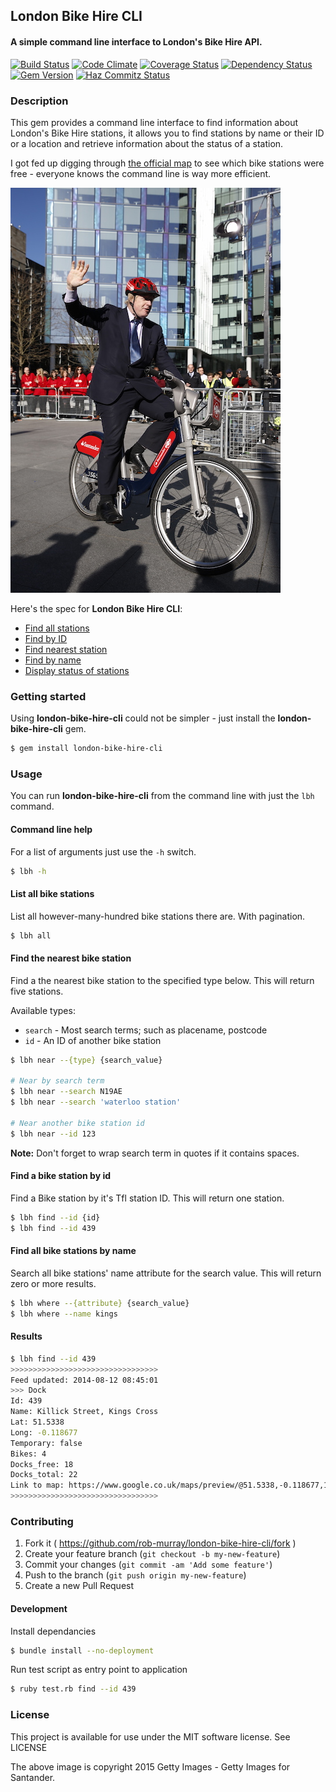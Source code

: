 ## London Bike Hire CLI

#### A simple command line interface to London's Bike Hire API.

[![Build Status](https://travis-ci.org/rob-murray/london-bike-hire-cli.svg?branch=master)](https://travis-ci.org/rob-murray/london-bike-hire-cli)
[![Code Climate](https://codeclimate.com/github/rob-murray/london-bike-hire-cli.png)](https://codeclimate.com/github/rob-murray/london-bike-hire-cli)
[![Coverage Status](https://coveralls.io/repos/rob-murray/london-bike-hire-cli/badge.svg?branch=master)](https://coveralls.io/r/rob-murray/london-bike-hire-cli?branch=master)
[![Dependency Status](https://gemnasium.com/rob-murray/ferver.svg)](https://gemnasium.com/rob-murray/london-bike-hire-cli)
[![Gem Version](https://badge.fury.io/rb/london-bike-hire-cli.svg)](http://badge.fury.io/rb/london-bike-hire-cli)
[![Haz Commitz Status](http://haz-commitz.herokuapp.com/repos/rob-murray/london-bike-hire-cli.svg)](http://haz-commitz.herokuapp.com/repos/rob-murray/london-bike-hire-cli)


### Description

This gem provides a command line interface to find information about London's Bike Hire stations, it allows you to find stations by name or their ID or a location and retrieve information about the status of a station.

I got fed up digging through [the official map](https://web.barclayscyclehire.tfl.gov.uk/maps) to see which bike stations were free - everyone knows the command line is way more efficient.

![Boris](boris-on-a-bike_med.jpg?raw=true "Boris Johnson on a bike")

Here's the spec for **London Bike Hire CLI**:

* [Find all stations](#list-all-bike-stations)
* [Find by ID](#find-a-bike-station-by-id)
* [Find nearest station](#find-the-nearest-bike-station)
* [Find by name](#find-all-bike-stations-by-name)
* [Display status of stations](#results)


### Getting started

Using **london-bike-hire-cli** could not be simpler - just install the **london-bike-hire-cli** gem.

```bash
$ gem install london-bike-hire-cli
```


### Usage

You can run **london-bike-hire-cli** from the command line with just the `lbh` command.

#### Command line help

For a list of arguments just use the `-h` switch.

```bash
$ lbh -h
````

#### List all bike stations

List all however-many-hundred bike stations there are. With pagination.

```bash
$ lbh all
````

#### Find the nearest bike station

Find a the nearest bike station to the specified type below. This will return five stations.

Available types:

* `search` - Most search terms; such as placename, postcode
* `id` - An ID of another bike station

```bash
$ lbh near --{type} {search_value}

# Near by search term
$ lbh near --search N19AE
$ lbh near --search 'waterloo station'

# Near another bike station id
$ lbh near --id 123
```

**Note:** Don't forget to wrap search term in quotes if it contains spaces.

#### Find a bike station by id

Find a Bike station by it's Tfl station ID. This will return one station.

```bash
$ lbh find --id {id}
$ lbh find --id 439
````

#### Find all bike stations by name

Search all bike stations' name attribute for the search value. This will return zero or more results.

```bash
$ lbh where --{attribute} {search_value}
$ lbh where --name kings
````

#### Results

```bash
$ lbh find --id 439
>>>>>>>>>>>>>>>>>>>>>>>>>>>>>>>>>
Feed updated: 2014-08-12 08:45:01
>>> Dock
Id: 439
Name: Killick Street, Kings Cross
Lat: 51.5338
Long: -0.118677
Temporary: false
Bikes: 4
Docks_free: 18
Docks_total: 22
Link to map: https://www.google.co.uk/maps/preview/@51.5338,-0.118677,17z
>>>>>>>>>>>>>>>>>>>>>>>>>>>>>>>>>
```

### Contributing

1. Fork it ( https://github.com/rob-murray/london-bike-hire-cli/fork )
2. Create your feature branch (`git checkout -b my-new-feature`)
3. Commit your changes (`git commit -am 'Add some feature'`)
4. Push to the branch (`git push origin my-new-feature`)
5. Create a new Pull Request

#### Development

Install dependancies

```bash
$ bundle install --no-deployment
```

Run test script as entry point to application

```bash
$ ruby test.rb find --id 439
```


### License

This project is available for use under the MIT software license.
See LICENSE

The above image is copyright 2015 Getty Images - Getty Images for Santander.
